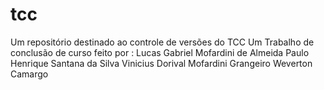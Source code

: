 # tcc
Um repositório destinado ao controle de versões do TCC
Um Trabalho de conclusão de curso feito por :
Lucas Gabriel Mofardini de Almeida
Paulo Henrique Santana da Silva
Vinicius Dorival Mofardini Grangeiro
Weverton Camargo
